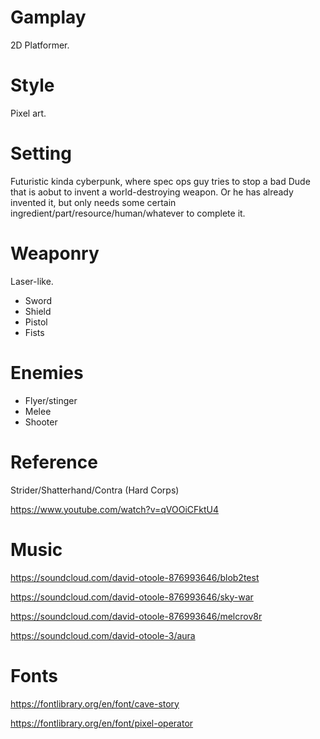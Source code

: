 # Gamplay

2D Platformer.

# Style

Pixel art.

# Setting

Futuristic kinda cyberpunk, where spec ops guy tries to stop a bad
Dude that is aobut to invent a world-destroying weapon. Or he has already
invented it, but only needs some certain ingredient/part/resource/human/whatever
to complete it.

# Weaponry

Laser-like.

* Sword
* Shield
* Pistol
* Fists

# Enemies

* Flyer/stinger
* Melee
* Shooter


# Reference

Strider/Shatterhand/Contra (Hard Corps)

https://www.youtube.com/watch?v=qVOOiCFktU4


# Music

https://soundcloud.com/david-otoole-876993646/blob2test

https://soundcloud.com/david-otoole-876993646/sky-war

https://soundcloud.com/david-otoole-876993646/melcrov8r

https://soundcloud.com/david-otoole-3/aura


# Fonts

https://fontlibrary.org/en/font/cave-story

https://fontlibrary.org/en/font/pixel-operator
